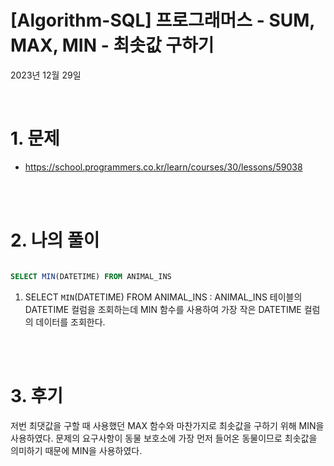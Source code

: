 # [Algorithm-SQL] 프로그래머스 - SUM, MAX, MIN - 최솟값 구하기

2023년 12월 29일

<br>

# 1. 문제

- https://school.programmers.co.kr/learn/courses/30/lessons/59038

<br>
<br>

# 2. 나의 풀이

```sql

SELECT MIN(DATETIME) FROM ANIMAL_INS
```

1. SELECT `MIN`(DATETIME) FROM ANIMAL_INS : ANIMAL_INS 테이블의 DATETIME 컬럼을 조회하는데 MIN 함수를 사용하여 가장 작은 DATETIME 컬럼의 데이터를 조회한다.

<br>
<br>

# 3. 후기

저번 최댓값을 구할 때 사용했던 MAX 함수와 마찬가지로 최솟값을 구하기 위해 MIN을 사용하였다. 문제의 요구사항이 동물 보호소에 가장 먼저 들어온 동물이므로 최솟값을 의미하기 때문에 MIN을 사용하였다.

<br>
